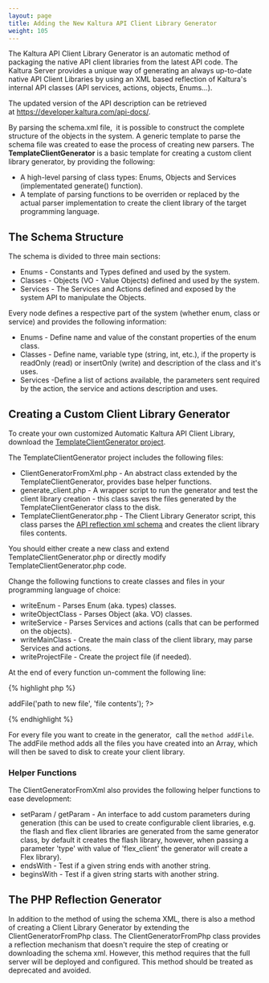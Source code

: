 ```yaml
---
layout: page
title: Adding the New Kaltura API Client Library Generator
weight: 105
---
```


The Kaltura API Client Library Generator is an automatic method of packaging the native API client libraries from the latest API code. The Kaltura Server provides a unique way of generating an always up-to-date native API Client Libraries by using an XML based reflection of Kaltura's internal API classes (API services, actions, objects, Enums...).

The updated version of the API description can be retrieved at https://developer.kaltura.com/api-docs/.

By parsing the schema.xml file,  it is possible to construct the complete structure of the objects in the system. A generic template to parse the schema file was created to ease the process of creating new parsers. The **TemplateClientGenerator** is a basic template for creating a custom client library generator, by providing the following:

*   A high-level parsing of class types: Enums, Objects and Services (implementated generate() function).
*   A template of parsing functions to be overriden or replaced by the actual parser implementation to create the client library of the target programming language.

## The Schema Structure  

The schema is divided to three main sections:

*   Enums - Constants and Types defined and used by the system.
*   Classes - Objects (VO - Value Objects) defined and used by the system.
*   Services - The Services and Actions defined and exposed by the system API to manipulate the Objects.

Every node defines a respective part of the system (whether enum, class or service) and provides the following information:

*   Enums - Define name and value of the constant properties of the enum class.
*   Classes - Define name, variable type (string, int, etc.), if the property is readOnly (read) or insertOnly (write) and description of the class and it's uses.
*   Services -Define a list of actions available, the parameters sent required by the action, the service and actions description and uses.

## Creating a Custom Client Library Generator  

To create your own customized Automatic Kaltura API Client Library, download the [TemplateClientGenerator project](http://knowledge.kaltura.com/sites/default/files/dl_resources/client-library-generator-template.zip).

The TemplateClientGenerator project includes the following files:

*   ClientGeneratorFromXml.php - An abstract class extended by the TemplateClientGenerator, provides base helper functions.
*   generate_client.php - A wrapper script to run the generator and test the client library creation - this class saves the files generated by the TemplateClientGenerator class to the disk.
*   TemplateClientGenerator.php - The Client Library Generator script, this class parses the [API reflection xml schema](http://www.kaltura.com/api_v3/api_schema.php) and creates the client library files contents.

You should either create a new class and extend TemplateClientGenerator.php or directly modify TemplateClientGenerator.php code.

Change the following functions to create classes and files in your programming language of choice:

* writeEnum - Parses Enum (aka. types) classes.
* writeObjectClass - Parses Object (aka. VO) classes.
* writeService - Parses Services and actions (calls that can be performed on the objects).
* writeMainClass - Create the main class of the client library, may parse Services and actions.
* writeProjectFile - Create the project file (if needed).

At the end of every function un-comment the following line: 

{% highlight php %}
<?php
$this->addFile('path to new file', 'file contents');
?>
{% endhighlight %}

For every file you want to create in the generator,  call the `method addFile`. The addFile method adds all the files you have created into an Array, which will then be saved to disk to create your client library.

### Helper Functions  

The ClientGeneratorFromXml also provides the following helper functions to ease development:

*   setParam / getParam - An interface to add custom parameters during generation (this can be used to create configurable client libraries, e.g. the flash and flex client libraries are generated from the same generator class, by default it creates the flash library, however, when passing a parameter 'type' with value of 'flex_client' the generator will create a Flex library).
*   endsWith - Test if a given string ends with another string.
*   beginsWith - Test if a given string starts with another string.

## The PHP Reflection Generator  

In addition to the method of using the schema XML, there is also a method of creating a Client Library Generator by extending the ClientGeneratorFromPhp class. The ClientGeneratorFromPhp class provides a reflection mechanism that doesn't require the step of creating or downloading the schema xml. However, this method requires that the full server will be deployed and configured. This method should be treated as deprecated and avoided.
